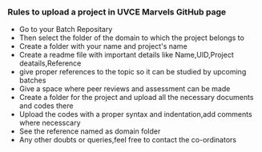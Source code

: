 ### Rules to upload a project in UVCE Marvels GitHub page

- Go to your Batch Repositary
- Then select the folder of the domain to which the project belongs to
- Create a folder with your name and project's name
- Create a readme file with important details like Name,UID,Project deatails,Reference
- give proper references to the topic so it can be studied by upcoming batches 
- Give a space where peer reviews and assessment can be made
- Create a folder for the project and upload all the necessary documents and codes there
- Upload the codes with a proper syntax and indentation,add comments where necesscary
- See the reference named as domain folder
- Any other doubts or queries,feel free to contact the co-ordinators
